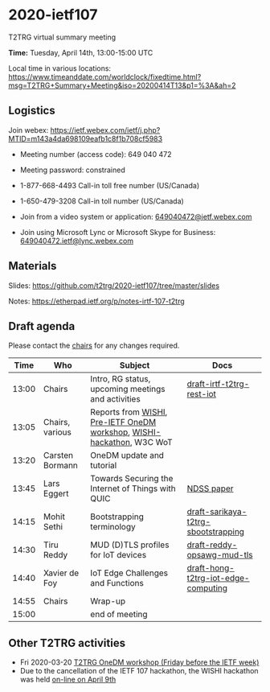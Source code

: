 # 2020-ietf107

T2TRG virtual summary meeting 

**Time:** Tuesday, April 14th, 13:00-15:00 UTC

Local time in various locations: https://www.timeanddate.com/worldclock/fixedtime.html?msg=T2TRG+Summary+Meeting&iso=20200414T13&p1=%3A&ah=2

## Logistics

Join webex: https://ietf.webex.com/ietf/j.php?MTID=m143a4da698109eafb1c8f1b708cf5983

* Meeting number (access code): 649 040 472
* Meeting password: constrained

* 1-877-668-4493 Call-in toll free number (US/Canada)
* 1-650-479-3208 Call-in toll number (US/Canada)
* Join from a video system or application: 649040472@ietf.webex.com
* Join using Microsoft Lync or Microsoft Skype for Business: 649040472.ietf@lync.webex.com


## Materials

Slides: <https://github.com/t2trg/2020-ietf107/tree/master/slides> 

Notes: <https://etherpad.ietf.org/p/notes-irtf-107-t2trg>

## Draft agenda

Please contact the [chairs][] for any changes required.

|  Time | Who             | Subject                                                                             | Docs                                        |
| ----- | --------------- | ----------------------------------------------------------------------------------- | ------------------------------------------- |
| 13:00 | Chairs          | Intro, RG status, upcoming meetings and activities                                  | [draft-irtf-t2trg-rest-iot][restiot]        |
| 13:05 | Chairs, various | Reports from [WISHI][], [Pre-IETF OneDM workshop][pre107onedm], [WISHI-hackathon][], W3C WoT |                                             |
| 13:20 | Carsten Bormann | OneDM update and tutorial                                                           |                                             |
| 13:45 | Lars Eggert     | Towards Securing the Internet of Things with QUIC                                   | [NDSS paper][quic-iot]                      |
| 14:15 | Mohit Sethi     | Bootstrapping terminology                                                           | [draft-sarikaya-t2trg-sbootstrapping][boot]                                         |
| 14:30 | Tiru Reddy      | MUD (D)TLS profiles for IoT devices                                                 | [draft-reddy-opsawg-mud-tls][mud-tls]       |
| 14:40 | Xavier de Foy   | IoT Edge Challenges and Functions                                                   | [draft-hong-t2trg-iot-edge-computing][edge] |
| 14:55 | Chairs          | Wrap-up                                                                             |                                             |
| 15:00 |                 | end of meeting                                                                      |                                             |

[WISHI]: https://github.com/t2trg/wishi/wiki/Agenda-items
[restiot]: https://tools.ietf.org/html/draft-irtf-t2trg-rest-iot
[chairs]: mailto:t2trg-chairs@irtf.org
[iotschemacg]: https://www.w3.org/community/iotschema/
[W3CWoT]: https://www.w3.org/WoT/
[edge]: https://tools.ietf.org/html/draft-hong-t2trg-iot-edge-computing
[youpi]: https://tools.ietf.org/html/draft-petrov-t2trg-youpi
[sboot]: https://tools.ietf.org/html/draft-sarikaya-t2trg-sbootstrapping
[quic-iot]: https://eggert.org/papers/2020-ndss-quic-iot.pdf
[mud-tls]: https://tools.ietf.org/html/draft-reddy-opsawg-mud-tls
[pre107onedm]: https://github.com/t2trg/2020-03-vancouver
[boot]: https://tools.ietf.org/html/draft-sarikaya-t2trg-sbootstrapping-08

## Other T2TRG activities

* Fri 2020-03-20 [T2TRG OneDM workshop (Friday before the IETF week)][pre107onedm]
* Due to the cancellation of the IETF 107 hackathon, the WISHI hackathon was held [on-line on April 9th](https://github.com/t2trg/2020-04-wishi-onedm-hack)

[WISHI-hackathon]: https://github.com/t2trg/2020-04-wishi-onedm-hack
[Hackathon]: https://trac.ietf.org/trac/ietf/meeting/wiki/107hackathon#ProjectsIncludedinHackathonaddyourprojectusingthetemplateprovidedatendofprojectlist
